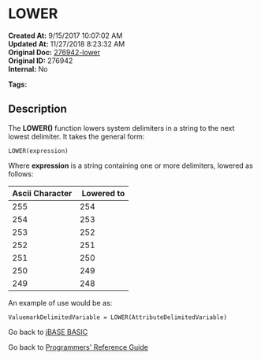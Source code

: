 # LOWER

**Created At:** 9/15/2017 10:07:02 AM  
**Updated At:** 11/27/2018 8:23:32 AM  
**Original Doc:** [276942-lower](https://docs.jbase.com/36868-jbase-basic/276942-lower)  
**Original ID:** 276942  
**Internal:** No  

**Tags:**
<badge text='delimiters' vertical='middle' />

## Description

The **LOWER()** function lowers system delimiters in a string to the next lowest delimiter. It takes the general form:

```
LOWER(expression)
```

Where **expression** is a string containing one or more delimiters, lowered as follows:

| Ascii Character |  Lowered to |
| --- | --- |
| 255 | 254 |
| 254 | 253 |
| 253 | 252 |
| 252 | 251 |
| 251 | 250 |
| 250 | 249 |
| 249 | 248 |

An example of use would be as:

```
ValuemarkDelimitedVariable = LOWER(AttributeDelimitedVariable)
```

Go back to [jBASE BASIC](./../README.md)

Go back to [Programmers' Reference Guide](./../../reference-guides/jbc/README.md)

  
<PageFooter />
